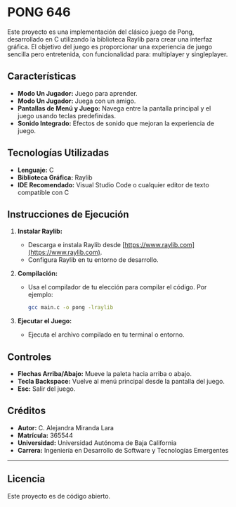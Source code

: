 # PONG 646

Este proyecto es una implementación del clásico juego de Pong, desarrollado en C utilizando la biblioteca Raylib para crear una interfaz gráfica. El objetivo del juego es proporcionar una experiencia de juego sencilla pero entretenida, con funcionalidad para: multiplayer y singleplayer.

## Características
- **Modo Un Jugador:** Juego para aprender.
- **Modo Un Jugador:** Juega con un amigo.
- **Pantallas de Menú y Juego:** Navega entre la pantalla principal y el juego usando teclas predefinidas.
- **Sonido Integrado:** Efectos de sonido que mejoran la experiencia de juego.

## Tecnologías Utilizadas
- **Lenguaje:** C
- **Biblioteca Gráfica:** Raylib
- **IDE Recomendado:** Visual Studio Code o cualquier editor de texto compatible con C

## Instrucciones de Ejecución
1. **Instalar Raylib:**
   - Descarga e instala Raylib desde [https://www.raylib.com](https://www.raylib.com).
   - Configura Raylib en tu entorno de desarrollo.

2. **Compilación:**
   - Usa el compilador de tu elección para compilar el código. Por ejemplo:
     ```bash
     gcc main.c -o pong -lraylib
     ```

3. **Ejecutar el Juego:**
   - Ejecuta el archivo compilado en tu terminal o entorno.

## Controles
- **Flechas Arriba/Abajo:** Mueve la paleta hacia arriba o abajo.
- **Tecla Backspace:** Vuelve al menú principal desde la pantalla del juego.
- **Esc:** Salir del juego.

## Créditos
- **Autor:** C. Alejandra Miranda Lara
- **Matrícula:** 365544
- **Universidad:** Universidad Autónoma de Baja California
- **Carrera:** Ingeniería en Desarrollo de Software y Tecnologías Emergentes

---

## Licencia
Este proyecto es de código abierto.

